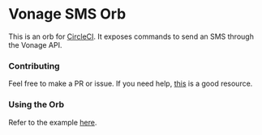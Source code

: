 # Vonage SMS Orb
This is an orb for [CircleCI](https://circleci.com/).
It exposes commands to send an SMS through the Vonage API.

### Contributing
Feel free to make a PR or issue. If you need help, [this](https://opensource.guide/how-to-contribute/) is a good resource.

### Using the Orb
Refer to the example [here](src/examples/example.yml).
